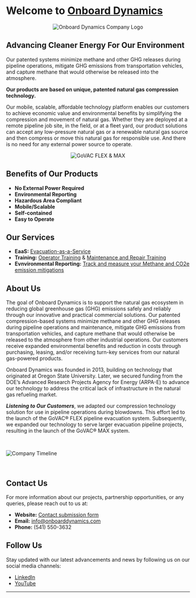 # Welcome to [Onboard Dynamics](https://onboarddynamics.com/) 

<p align="center">
  <img src="https://onboarddynamics.com/wp-content/uploads/2022/02/cropped-OBDWebLogo.png" alt="Onboard Dynamics Company Logo">
</p>

## Advancing Cleaner Energy For Our Environment

Our patented systems minimize methane and other GHG releases during pipeline operations, mitigate GHG emissions from transportation vehicles, and capture methane that would otherwise be released into the atmosphere.

**Our products are based on unique, patented natural gas compression technology.**

Our mobile, scalable, affordable technology platform enables our customers to achieve economic value and environmental benefits by simplifying the compression and movement of natural gas. Whether they are deployed at a remote pipeline job site, in the field, or at a fleet yard, our product solutions can accept any low-pressure natural gas or a renewable natural gas source and then compress or move this natural gas for responsible use. And there is no need for any external power source to operate.

<p align="center">
  <img src="https://onboarddynamics.com/wp-content/uploads/2023/11/NoExternalPower.jpg" alt="GoVAC FLEX & MAX">
</p>

## Benefits of Our Products
- **No External Power Required** 
- **Environmental Reporting**
- **Hazardous Area Compliant**
- **Mobile/Scalable**
- **Self-contained**
- **Easy to Operate**

## Our Services

- **EaaS:** [Evacuation-as-a-Service](https://onboarddynamics.com/services/pipeline-evacuation-as-a-service/)
- **Training:** [Operator Training](https://onboarddynamics.com/services/training/) & [Maintenance and Repair Training](https://onboarddynamics.com/services/training/)
- **Evnvironmental Reporting:** [Track and measure your Methane and CO2e emission mitigations](https://onboarddynamics.com/services/accurate-environmental-reporting/)

## About Us

The goal of Onboard Dynamics is to support the natural gas ecosystem in reducing global greenhouse gas (GHG) emissions safely and reliably through our innovative and practical commercial solutions. Our patented compression-based systems minimize methane and other GHG releases during pipeline operations and maintenance, mitigate GHG emissions from transportation vehicles, and capture methane that would otherwise be released to the atmosphere from other industrial operations. Our customers receive expanded environmental benefits and reduction in costs through purchasing, leasing, and/or receiving turn-key services from our natural gas-powered products.

Onboard Dynamics was founded in 2013, building on technology that originated at Oregon State University. Later, we secured funding from the DOE’s Advanced Research Projects Agency for Energy (ARPA-E) to advance our technology to address the critical lack of infrastructure in the natural gas refueling market.

***Listening to Our Customers***, we adapted our compression technology solution for use in pipeline operations during blowdowns. This effort led to the launch of the GoVAC® FLEX pipeline evacuation system. Subsequently, we expanded our technology to serve larger evacuation pipeline projects, resulting in the launch of the GoVAC® MAX system.

<br>

![Company Timeline](https://onboarddynamics.com/wp-content/uploads/2024/01/companyTimelineforPrint-1.jpg)

<br>

## Contact Us

For more information about our projects, partnership opportunities, or any queries, please reach out to us at:

- **Website:** [Contact submission form](https://onboarddynamics.com/connect-with-us/)
- **Email:** info@onboarddynamics.com
- **Phone:** (541) 550-3632

## Follow Us

Stay updated with our latest advancements and news by following us on our social media channels:

- [LinkedIn](https://www.linkedin.com/company/onboard-dynamics-llc/mycompany/)
- [YouTube](https://www.youtube.com/channel/UCm8XsqrZxEi5fE7hwx_zVmw)

---
